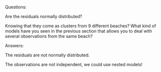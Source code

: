 Questions: 

Are the residuals normally distributed?

Knowing that they come as clusters from 9 different beaches? 
What kind of models have you seen in the previous section that allows you to deal with several observations from the same beach?

Answers: 

The residuals are not normally distributed.

The observations are not independent, we could use nested models!
